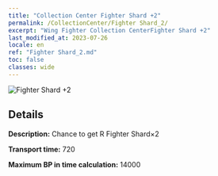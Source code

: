 ```yaml
---
title: "Collection Center Fighter Shard +2"
permalink: /CollectionCenter/Fighter Shard_2/
excerpt: "Wing Fighter Collection CenterFighter Shard +2"
last_modified_at: 2023-07-26
locale: en
ref: "Fighter Shard_2.md"
toc: false
classes: wide
---
```



![Fighter Shard +2](/images/cc/CC_Fighter_Shard_2.png)

## Details

  **Description:** Chance to get R Fighter Shard×2

  **Transport time:** 720

  **Maximum BP in time calculation:** 14000

